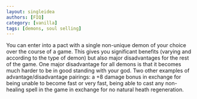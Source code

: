 ```yaml
---
layout: singleidea
authors: [FIQ]
category: [vanilla]
tags: [demons, soul selling]
---
```

You can enter into a pact with a single non-unique demon of your choice over the course of a game. This gives you significant benefits (varying and according to the type of demon) but also major disadvantages for the rest of the game. One major disadvantage for all demons is that it becomes much harder to be in good standing with your god. Two other examples of advantage/disadvantage pairings: a +8 damage bonus in exchange for being unable to become fast or very fast, being able to cast any non-healing spell in the game in exchange for no natural heath regeneration.
